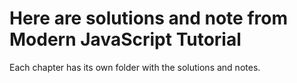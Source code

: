 # Here are solutions and note from Modern JavaScript Tutorial

Each chapter has its own folder with the solutions and notes.